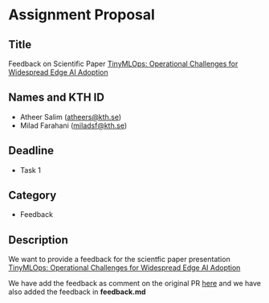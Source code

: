 # Assignment Proposal

## Title

Feedback on Scientific Paper [TinyMLOps: Operational Challenges for Widespread Edge AI Adoption](https://github.com/KTH/devops-course/pull/2478)

## Names and KTH ID

  - Atheer Salim (atheers@kth.se)
  - Milad Farahani (miladsf@kth.se)

## Deadline

- Task 1

## Category

- Feedback

## Description

We want to provide a feedback for the scientfic paper presentation [TinyMLOps: Operational Challenges for Widespread Edge AI Adoption](https://github.com/KTH/devops-course/pull/2478)

We have add the feedback as comment on the original PR [here](https://github.com/KTH/devops-course/pull/2478#issuecomment-2353081693) and we have also added the feedback in **feedback.md** 
